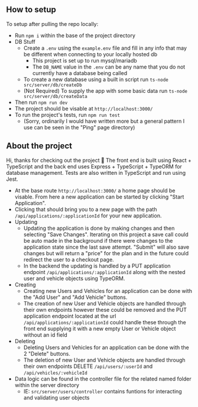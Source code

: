 ## How to setup
To setup after pulling the repo locally:
- Run `npm i` within the base of the project directory
- DB Stuff
    - Create a `.env` using the `example.env` file and fill in any info that may be different when connecting to your locally hosted db
        - This project is set up to run mysql/mariadb
        - The `DB_NAME` value in the `.env` can be any name that you do not currently have a database being called
    - To create a new database using a built in script run `ts-node src/server/db/createDb`
    - (Not Required) To supply the app with some basic data run `ts-node src/server/db/createData`
- Then run `npm run dev`
- The project should be visable at `http://localhost:3000/`
- To run the project's tests, run `npm run test`
    - (Sorry, ordinarily I would have written more but a general pattern I use can be seen in the "Ping" page directory)

## About the project
Hi, thanks for checking out the project :wave:
The front end is built using React + TypeScript and the back end uses Express + TypeScript + TypeORM for database management.
Tests are also written in TypeScript and run using Jest.

- At the base route `http://localhost:3000/` a home page should be visable. From here a new application can be started by clicking "Start Application".
- Clicking that should bring you to a new page with the path `/api/applications/:applicationId` for your new application.
- Updating
    - Updating the application is done by making changes and then selecting "Save Changes". Iterating on this project a save call could be auto made in the background if there were changes to the application state since the last save attempt. "Submit" will also save changes but will return a "price" for the plan and in the future could redirect the user to a checkout page.
    - In the backend the updating is handled by a PUT application endpoint `/api/applications/:applicationId` along with the nested user and vehicle objects using TypeORM.
- Creating
    - Creating new Users and Vehicles for an application can be done with the "Add User" and "Add Vehicle" buttons.
    - The creation of new User and Vehicle objects are handled through their own endpoints however these could be removed and the PUT application endpoint located at the url `/api/applications/:applicationId` could handle these through the front end supplying it with a new empty User or Vehicle object without an id field
- Deleting
    - Deleting Users and Vehicles for an application can be done with the 2 "Delete" buttons.
    - The deletion of new User and Vehicle objects are handled through their own endpoints DELETE `/api/users/:userId` and `/api/vehicles/:vehicleId`
- Data logic can be found in the controller file for the related named folder within the server directory
    - IE: `src/server/users/controller` contains funtions for interacting and validating user objects
